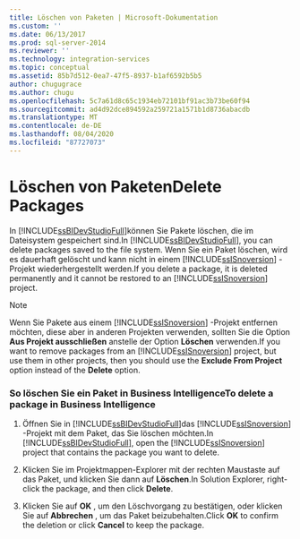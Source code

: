 ```yaml
---
title: Löschen von Paketen | Microsoft-Dokumentation
ms.custom: ''
ms.date: 06/13/2017
ms.prod: sql-server-2014
ms.reviewer: ''
ms.technology: integration-services
ms.topic: conceptual
ms.assetid: 85b7d512-0ea7-47f5-8937-b1af6592b5b5
author: chugugrace
ms.author: chugu
ms.openlocfilehash: 5c7a61d8c65c1934eb72101bf91ac3b73be60f94
ms.sourcegitcommit: ad4d92dce894592a259721a1571b1d8736abacdb
ms.translationtype: MT
ms.contentlocale: de-DE
ms.lasthandoff: 08/04/2020
ms.locfileid: "87727073"
---
```

# <a name="delete-packages"></a><span data-ttu-id="56960-102">Löschen von Paketen</span><span class="sxs-lookup"><span data-stu-id="56960-102">Delete Packages</span></span>
  <span data-ttu-id="56960-103">In [!INCLUDE[ssBIDevStudioFull](../includes/ssbidevstudiofull-md.md)]können Sie Pakete löschen, die im Dateisystem gespeichert sind.</span><span class="sxs-lookup"><span data-stu-id="56960-103">In [!INCLUDE[ssBIDevStudioFull](../includes/ssbidevstudiofull-md.md)], you can delete packages saved to the file system.</span></span> <span data-ttu-id="56960-104">Wenn Sie ein Paket löschen, wird es dauerhaft gelöscht und kann nicht in einem [!INCLUDE[ssISnoversion](../includes/ssisnoversion-md.md)] -Projekt wiederhergestellt werden.</span><span class="sxs-lookup"><span data-stu-id="56960-104">If you delete a package, it is deleted permanently and it cannot be restored to an [!INCLUDE[ssISnoversion](../includes/ssisnoversion-md.md)] project.</span></span>  
  
> [!NOTE]  
>  <span data-ttu-id="56960-105">Wenn Sie Pakete aus einem [!INCLUDE[ssISnoversion](../includes/ssisnoversion-md.md)] -Projekt entfernen möchten, diese aber in anderen Projekten verwenden, sollten Sie die Option **Aus Projekt ausschließen** anstelle der Option **Löschen** verwenden.</span><span class="sxs-lookup"><span data-stu-id="56960-105">If you want to remove packages from an [!INCLUDE[ssISnoversion](../includes/ssisnoversion-md.md)] project, but use them in other projects, then you should use the **Exclude From Project** option instead of the **Delete** option.</span></span>  
  
### <a name="to-delete-a-package-in-business-intelligence"></a><span data-ttu-id="56960-106">So löschen Sie ein Paket in Business Intelligence</span><span class="sxs-lookup"><span data-stu-id="56960-106">To delete a package in Business Intelligence</span></span>  
  
1.  <span data-ttu-id="56960-107">Öffnen Sie in [!INCLUDE[ssBIDevStudioFull](../includes/ssbidevstudiofull-md.md)]das [!INCLUDE[ssISnoversion](../includes/ssisnoversion-md.md)] -Projekt mit dem Paket, das Sie löschen möchten.</span><span class="sxs-lookup"><span data-stu-id="56960-107">In [!INCLUDE[ssBIDevStudioFull](../includes/ssbidevstudiofull-md.md)], open the [!INCLUDE[ssISnoversion](../includes/ssisnoversion-md.md)] project that contains the package you want to delete.</span></span>  
  
2.  <span data-ttu-id="56960-108">Klicken Sie im Projektmappen-Explorer mit der rechten Maustaste auf das Paket, und klicken Sie dann auf **Löschen**.</span><span class="sxs-lookup"><span data-stu-id="56960-108">In Solution Explorer, right-click the package, and then click **Delete**.</span></span>  
  
3.  <span data-ttu-id="56960-109">Klicken Sie auf **OK** , um den Löschvorgang zu bestätigen, oder klicken Sie auf **Abbrechen** , um das Paket beizubehalten.</span><span class="sxs-lookup"><span data-stu-id="56960-109">Click **OK** to confirm the deletion or click **Cancel** to keep the package.</span></span>  
  
  
